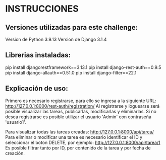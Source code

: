 # INSTRUCCIONES

## Versiones utilizadas para este challenge:

Version de Python 3.9.13
Version de Django 3.1.4

## Librerias instaladas:
pip install djangorestframework==3.13.1
pip install django-rest-auth==0.9.5
pip install django-allauth==0.51.0
pip install django-filter==22.1

## Explicación de uso:

Primero es necesario registrarse, para ello se ingresa a la siguiente URL: http://127.0.0.1:8000/rest-auth/registration/
Al registrarse y loguearse será posible visualizar las tareas, publicarlas, modificarlas y eliminarlas.
Si no desea registrarse es posible utilizar el usuario 'Admin' con contraseña 'usuario1'.

Para visualizar todas las tareas creadas: http://127.0.0.1:8000/api/tarea/
Para eliminar o modificar una tarea es necesario identificar el ID y seleccionar el boton DELETE, por ejemplo: http://127.0.0.1:8000/api/tarea/1
Es posible filtrar tanto por ID, por contenido de la tarea y por fecha de creación.
